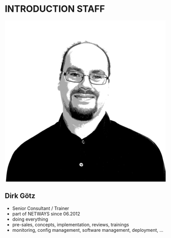 <!SLIDE noprint smbullets staff>

# INTRODUCTION STAFF
![DG](../../_images/netways/staff/DG.jpg)

## Dirk Götz

* Senior Consultant / Trainer
* part of NETWAYS since 06.2012
* doing everything
 * pre-sales, concepts, implementation, reviews, trainings
 * monitoring, config management, software management, deployment, ...
